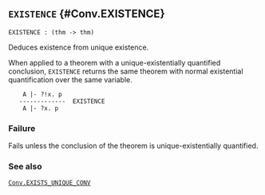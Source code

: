 ## `EXISTENCE` {#Conv.EXISTENCE}


```
EXISTENCE : (thm -> thm)
```



Deduces existence from unique existence.


When applied to a theorem with a unique-existentially quantified
conclusion, `EXISTENCE` returns the same theorem with normal existential
quantification over the same variable.
    
        A |- ?!x. p
       -------------  EXISTENCE
        A |- ?x. p
    



### Failure

Fails unless the conclusion of the theorem is unique-existentially quantified.

### See also

[`Conv.EXISTS_UNIQUE_CONV`](#Conv.EXISTS_UNIQUE_CONV)

